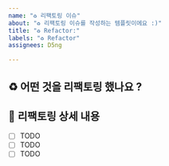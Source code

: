 ```yaml
---
name: "♻️ 리팩토링 이슈"
about: "♻️ 리팩토링 이슈를 작성하는 템플릿이에요 :)"
title: "♻️ Refactor:"
labels: "♻️ Refactor"
assignees: D5ng

---
```


## ♻️ 어떤 것을 리팩토링 했나요 ?

## 📝 리팩토링 상세 내용

- [ ] TODO
- [ ] TODO
- [ ] TODO
